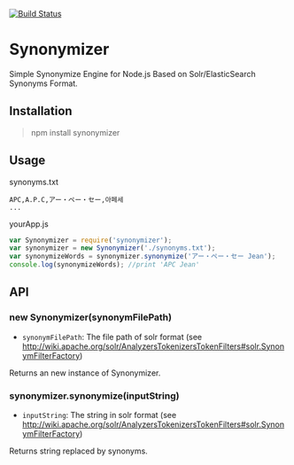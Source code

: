 [![Build Status](https://travis-ci.org/Pitzcarraldo/synonymizer.svg?branch=master)](https://travis-ci.org/Pitzcarraldo/synonymizer)

Synonymizer
===========
Simple Synonymize Engine for Node.js Based on Solr/ElasticSearch Synonyms Format.

Installation
------------
> npm install synonymizer

Usage
-----

synonyms.txt

```csv
APC,A.P.C,アー・ペー・セー,아페세
...
```

yourApp.js
```javascript
var Synonymizer = require('synonymizer');
var synonymizer = new Synonymizer('./synonyms.txt');
var synonymizeWords = synonymizer.synonymize('アー・ペー・セー Jean');
console.log(synonymizeWords); //print 'APC Jean'
```

API
---

### new Synonymizer(synonymFilePath)

* `synonymFilePath`: The file path of solr format (see http://wiki.apache.org/solr/AnalyzersTokenizersTokenFilters#solr.SynonymFilterFactory)

Returns an new instance of Synonymizer.

### synonymizer.synonymize(inputString)

* `inputString`: The string in solr format (see http://wiki.apache.org/solr/AnalyzersTokenizersTokenFilters#solr.SynonymFilterFactory)

Returns string replaced by synonyms.